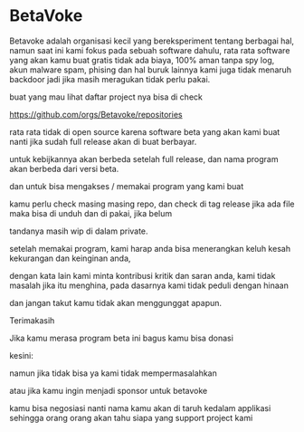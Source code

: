 # BetaVoke


Betavoke adalah organisasi kecil yang bereksperiment tentang berbagai hal, namun saat ini kami fokus pada sebuah software dahulu,
rata rata software yang akan kamu buat gratis tidak ada biaya, 100% aman tanpa spy log, akun malware spam, phising dan hal buruk lainnya
kami juga tidak menaruh backdoor jadi jika masih meragukan tidak perlu pakai.


buat yang mau lihat daftar project nya bisa di check

https://github.com/orgs/Betavoke/repositories


rata rata tidak di open source karena software beta yang akan kami buat nanti jika sudah full release akan di buat berbayar.

untuk kebijkannya akan berbeda setelah full release, dan nama program akan berbeda dari versi beta.

dan untuk bisa mengakses / memakai program yang kami buat

kamu perlu check masing masing repo, dan check di tag release jika ada file maka bisa di unduh dan di pakai, jika belum

tandanya masih wip di dalam private.

setelah memakai program, kami harap anda bisa menerangkan keluh kesah kekurangan dan keinginan anda,

dengan kata lain kami minta kontribusi kritik dan saran anda, kami tidak masalah jika itu menghina, pada dasarnya kami tidak peduli dengan hinaan

dan jangan takut kamu tidak akan menggunggat apapun.

Terimakasih

Jika kamu merasa program beta ini bagus kamu bisa donasi

kesini:


namun jika tidak bisa ya kami tidak mempermasalahkan

atau jika kamu ingin menjadi sponsor untuk betavoke

kamu bisa negosiasi nanti nama kamu akan di taruh kedalam applikasi sehingga orang orang akan tahu siapa yang support project kami

